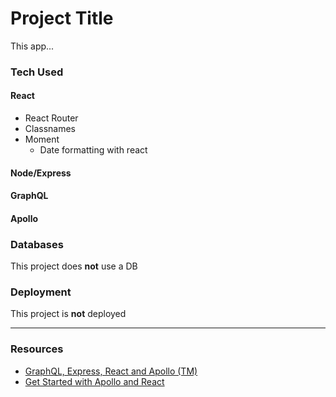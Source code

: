 
# Project Title

This app...


### Tech Used

#### React
- React Router
- Classnames
- Moment
    - Date formatting with react

#### Node/Express

#### GraphQL

#### Apollo


### Databases

This project does **not** use a DB


### Deployment

This project is **not** deployed


---


### Resources
- [GraphQL, Express, React and Apollo (TM)](https://www.youtube.com/watch?v=SEMTj8w04Z8&list=PL7ylyjdMxsUPr2bq1xhPy9JKqfNpUI7VV&index=4)
- [Get Started with Apollo and React](https://www.apollographql.com/docs/react/get-started/)
